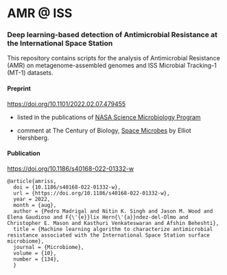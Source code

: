# AMR @ ISS

### Deep learning-based detection of Antimicrobial Resistance at the International Space Station

This repository contains scripts for the analysis of Antimicrobial Resistance (AMR) on metagenome-assembled genomes and ISS Microbial Tracking-1 (MT-1) datasets.

#### Preprint
https://doi.org/10.1101/2022.02.07.479455

- listed in the publications of [NASA Science Microbiology Program](https://science.nasa.gov/biological-physical/programs/space-biology/microbiology/publications)

- comment at The Century of Biology, [Space Microbes](https://centuryofbio.substack.com/p/space-microbes)  by Elliot Hershberg.

#### Publication
https://doi.org/10.1186/s40168-022-01332-w

```
@article{amriss,	
  doi = {10.1186/s40168-022-01332-w},	
  url = {https://doi.org/10.1186/s40168-022-01332-w},	
  year = 2022,	
  month = {aug},		
  author = {Pedro Madrigal and Nitin K. Singh and Jason M. Wood and Elena Gaudioso and F{\'{e}}lix Hern{\'{a}}ndez-del-Olmo and Christopher E. Mason and Kasthuri Venkateswaran and Afshin Beheshti},	
  title = {Machine learning algorithm to characterize antimicrobial resistance associated with the International Space Station surface microbiome},	
  journal = {Microbiome},
  volume = {10},	
  number = {134},	
  }
```
